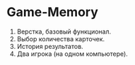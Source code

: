 # Game-Memory
1. Верстка, базовый функционал.
2. Выбор количества карточек.
3. История результатов.
4. Два игрока (на одном компьютере).
